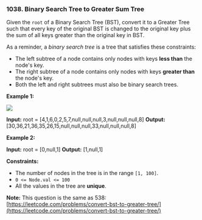 ### 1038\. Binary Search Tree to Greater Sum Tree

Given the `root` of a Binary Search Tree (BST), convert it to a Greater Tree such that every key of the original BST is changed to the original key plus the sum of all keys greater than the original key in BST.

As a reminder, a _binary search tree_ is a tree that satisfies these constraints:

*   The left subtree of a node contains only nodes with keys **less than** the node's key.
*   The right subtree of a node contains only nodes with keys **greater than** the node's key.
*   Both the left and right subtrees must also be binary search trees.

**Example 1:**

![](https://assets.leetcode.com/uploads/2019/05/02/tree.png)

**Input:** root = \[4,1,6,0,2,5,7,null,null,null,3,null,null,null,8\]
**Output:** \[30,36,21,36,35,26,15,null,null,null,33,null,null,null,8\]

**Example 2:**

**Input:** root = \[0,null,1\]
**Output:** \[1,null,1\]

**Constraints:**

*   The number of nodes in the tree is in the range `[1, 100]`.
*   `0 <= Node.val <= 100`
*   All the values in the tree are **unique**.

**Note:** This question is the same as 538: [https://leetcode.com/problems/convert-bst-to-greater-tree/](https://leetcode.com/problems/convert-bst-to-greater-tree/)
